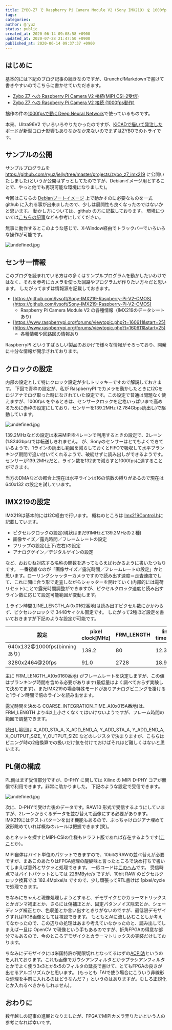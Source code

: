 ```yaml
---
title: ZYBO-Z7 で Raspberry Pi Camera Module V2 (Sony IMX219) を 1000fpsで使うサンプル
tags: 
categories: 
author: @ryuz
status: public
created_at: 2020-06-14 09:08:58 +0900
updated_at: 2020-07-28 21:47:50 +0900
published_at: 2020-06-14 09:37:37 +0900
---
```

## はじめに

基本的には下記のブログ記事の続きなのですが、QrunchがMarkdownで書けて書きやすいのでこちらに書かせていただきます。

- [Zybo Z7 への Raspberry Pi Camera V2 接続(MIPI CSI-2受信)](http://ryuz.txt-nifty.com/blog/2018/04/zybo-z7-raspber.html)
- [Zybo Z7 への Raspberry Pi Camera V2 接続 (1000fps動作)](http://ryuz.txt-nifty.com/blog/2018/05/zybo-z7-raspber.html)

拙作の件の[1000fpsで動くDeep Neural Network](https://youtu.be/f78qxm15XYA)で使っているものです。

本来、Ultra96V2 でいろいろやりたかったのですが、[KiCADで描いて発注したボード](https://github.com/ryuz/ultra96v2_multi_io)が新型コロナ影響もありなかなか来ないのでまずはZYBOでのトライです。

## サンプルの公開

サンプルプログラムを https://github.com/ryuz/jelly/tree/master/projects/zybo_z7_imx219 に公開いたしました(というか公開はずっとしてたのですが、Debianイメージ用とすることで、やっと他でも再現可能な環境になりました)。

今回はこちらの [Debianブートイメージ](https://qiita.com/ikwzm/items/7e90f0ca2165dbb9a577) 上で動かすのに必要なものを一式 github に入れる事が出来ましたので、少しは展開性も良くなったのではないかと思います。
動かし方については、github の方に記載しております。
環境については[こちらの記事](https://ryuz.qrunch.io/entries/jU8BkKu8bxqOeGAC)なども参考にしてください。

無事に動作するとこのような感じで、X-Window経由でトラックバーでいろいろな操作が可能です。

![undefined.jpg](images/2020_06_14_09_08_58/6c7ddacd6a063d19bebdfabfc2247a83.jpg)

## センサー情報

このブログを読まれている方はの多くはサンプルプログラムを動かしたいわけではなく、それを参考にカメラを使った回路やプログラムが作りたい方々だと思います。
したがってまずは情報源を記載しておきます。

- [https://github.com/lvsoft/Sony-IMX219-Raspberry-Pi-V2-CMOS](https://github.com/lvsoft/Sony-IMX219-Raspberry-Pi-V2-CMOS)
    - Raspberry Pi Camera Module V2 の各種情報（IMX219のデータシートあり)
- [https://www.raspberrypi.org/forums/viewtopic.php?t=160611&start=25](https://www.raspberrypi.org/forums/viewtopic.php?t=160611&start=25)
    - 各種情報や[回路図](https://cdn.hackaday.io/images/5813621484631479007.jpg)の情報あり

RaspberryPI というすばらしい製品のおかげで様々な情報がそろっており、開発に十分な情報が開示されております。


## クロックの設定

内部の設定として特にクロック設定が少しトリッキーですので解説しておきます。
下図で青枠の設定が、私が RaspberryPI でカメラを動かしたときにI2Cをロジアナでログ取った時になされていた設定です。この設定で普通は問題なく使えますが、1000fps をやるときは、センサークロックを定格いっぱいまで高めるために赤枠の設定にしており、センサーを139.2MHz (2.784Gbps読出し)で駆動しています。

![undefined.jpg](images/2020_06_14_09_08_58/72c9dba87b1db85774e0c085666b6c3d.png)

139.2MHzなどの設定は本来MIPIを4レーンで利用するときの設定で、2レーン(1.824Gbps)では転送しきれません。
が、Sonyのセンサーはとてもよくできているようで、1ラインの読出し範囲を減らしておくとFIFOで吸収して水平ブランキング期間で追い付いてくれるようで、破綻せずに読み出しができるようです。
センサーが139.2MHzだと、ライン数を132まで減らすと1000fpsに達することができます。

当方のDMAなどの都合上現在は水平ラインは16の倍数の縛りがあるので現在は 640x132 の設定を試しています。

## IMX219の設定

IMX219は基本的にはI2C経由で行います。
概ねのところは [Imx219Control.h](https://github.com/ryuz/jelly/blob/master/include/jelly/Imx219Control.h)に記載しています。

- ピクセルクロックの設定(現状はまだ91MHzと139.2MHzの２種)
- 画像サイズ／露光時間／フレームレートの設定
- フリップの設定(上下/左右)の設定
- アナログゲイン／デジタルゲインの設定

など、おおむね対応する名称の関数を追ってもらえばわかるように書いたつもりです。
一番複雑なのが「画像サイズ／露光時間／フレームレートの設定」かと思います。ローリングシャッターカメラですので読み出す速度＝走査速度でして、これに間に合う形で走査しながらシャッターを開けていく(内部的には電荷リセット)ことで露光時間調整ができますが、ピクセルクロック速度と読み出すライン数に応じて設定可能範囲が変動します。

１ライン時間(LINE_LENGTH_A:0x0162番地)は読み出すピクセル数にかかわらず、ピクセルクロックで 3448サイクル固定です。
したがって2種ほど設定を書いておきますが下記のような設定が可能です。

| 設定                                         | pixel clock[MHz] | FRM_LENGTH | line time[us] | frame time[ms] | frame rate[fps] |
| -------------------------------------------- | ---------------- | ---------- | ------------- | -------------- | --------------- |
| 640x132@1000fps(binningあり)                 |            139.2 |         80 |         12.39 |           0.99 |         1009.28 |
| 3280x2464@20fps                              |             91.0 |       2728 |         18.95 |          51.68 |           19.35 |

主に FRM_LENGTH_A(0x0160番地) がフレームレートを決定しますが、この値はブランキング時間を含める必要があります(最低量はよく調べておらず実験して決めてます)。またIMX219の場合特殊モードがありアナログビニングを掛けると1ライン時間で倍のラインを読み出せます。

露光時間を決める COARSE_INTEGRATION_TIME_A(0x015A番地)は、FRM_LENGTH より4以上小さくなくてはいけないようですが、フレーム時間の範囲で調整できます。

読出し範囲は X_ADD_STA_A, X_ADD_END_A, Y_ADD_STA_A, Y_ADD_END_A, X_OUTPUT_SIZE, Y_OUTPUT_SIZE などのレジスタで決まりますが、こちらはビニング時の2倍換算での扱いだけ気を付けておけばそれほど難しくはないと思います。


## PL側の構成

PL側はまず受信部分ですが、D-PHY に関しては Xilinx の MIPI D-PHY コアが無償で利用できます。非常に助かりました。 下記のような設定で受信できます。

![undefined.jpg](images/2020_06_14_09_08_58/092aa418631b615bad500b3dcf23d99a.png)

次に、D-PHYで受けた後のデータです。RAW10 形式で受信するようにしていますが、2レーンからくるデータを並び替えて画像にする必要があります。
IMX219にはテストパターンを出す機能もあるので、ぶっちゃけロジアナ埋めて波形眺めていれば概ねのルールは把握できます(笑)。

あとネットを探すとMIPI-CSIの仕様もドラフト版であれば存在するようです([ここ](http://caxapa.ru/thumbs/799244/MIPI_Alliance_Specification_for_Camera_S.pdf)とか）。

MIPI自体はバイト単位のパケットできますので、10bitのRAWの並べ替えが必要ですが、まあこのあたりはFPGA処理の醍醐味と言ったところで決め打ちで書いてしまえば意外とサクッと処理できます。
一応コードは[このへん](https://github.com/ryuz/jelly/blob/master/rtl/video/jelly_mipi_csi2_rx.v)です。
受信時点ではバイトパケットとしては 228MByte/s ですが、10bit RAW のピクセルクロック換算では 182.4Mpixel/s ですので、少し頑張ってRTL書けば 1pixel/cycle で処理できます。

ちなみにちゃんと現像処理しようとすると、デモザイクとかカラーマトリックスとかガンマ補正とか、さらには傷補正とか、固定パタンノイズ除去とか、シェーディング補正とか、色収差とか言い出すときりがないのですが、最低限デモザイクすればRGB画像としては視認できます。
もともとAIに流し込むことしか考えてなかったので、この辺りの処理はあまり考えていなかったのと、読み出してしまえば一旦は OpenCV で現像という手もあるのですが、折角FPGAの得意な部分でもあるので、今のところデモザイクとカラーマトリックスの実装だけしております。

ちなみにデモザイクには米国特許が期限切れとなってるはずの[ACPI法](http://www.f-kmr.com/PDF/dsp_bayer.pdf)というのを入れております。これも画像でガウシアンフィルタとかラプラシアンフィルタとかでよく使う3x3とか5x5のフィルタの延長で書けて、とてもFPGAの良さが出せるアルゴリズムかと思います。
(もっとも「AIで使う場合にこういう非線形な処理を手前に入れるのはどうなんだ？」というのはありますが。むしろ正規化とか入れるべきかもしれません)。


## おわりに

数年越しの記事の進展となりましたが、FPGAでMIPIカメラ弄りたいという人の参考になれば幸いです。
